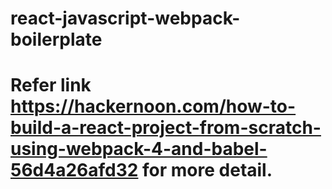 ﻿# react-javascript-webpack-boilerplate
 # Refer link https://hackernoon.com/how-to-build-a-react-project-from-scratch-using-webpack-4-and-babel-56d4a26afd32 for more detail.

